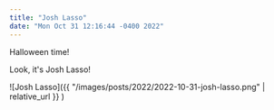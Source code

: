 ```yaml
---
title: "Josh Lasso"
date: "Mon Oct 31 12:16:44 -0400 2022"
---
```


Halloween time!

Look, it's Josh Lasso!

![Josh Lasso]({{ "/images/posts/2022/2022-10-31-josh-lasso.png" | relative_url }} )
